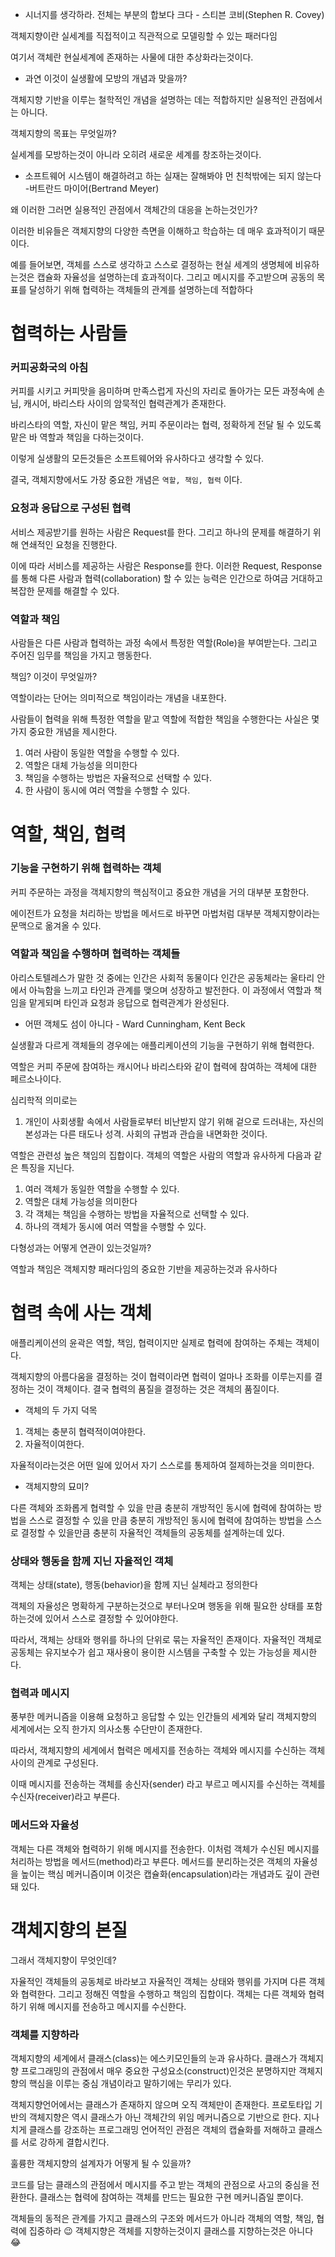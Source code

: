 - 시너지를 생각하라. 전체는 부분의 합보다 크다 - 스티븐 코비(Stephen R. Covey)

객체지향이란 실세계를 직접적이고 직관적으로 모델링할 수 있는 패러다임

여기서 객체란 현실세계에 존재하는 사물에 대한 추상화라는것이다.

- 과연 이것이 실생활에 모방의 개념과 맞을까?

객체지향 기반을 이루는 철학적인 개념을 설명하는 데는 적합하지만 실용적인 관점에서는 아니다.

객체지향의 목표는 무엇일까?

실세계를 모방하는것이 아니라 오히려 새로운 세계를 창조하는것이다.

- 소프트웨어 시스템이 해결하려고 하는 실재는 잘해봐야 먼 친척밖에는 되지 않는다 -버트란드 마이어(Bertrand Meyer)

왜 이러한 그러면 실용적인 관점에서 객체간의 대응을 논하는것인가?

이러한 비유들은 객체지향의 다양한 측면을 이해하고 학습하는 데 매우 효과적이기 때문이다.

예를 들어보면, 객체를 스스로 생각하고 스스로 결정하는 현실 세계의 생명체에 비유하는것은 캡슐화 자율성을 설명하는데 효과적이다. 그리고 메시지를 주고받으며 공동의 목표를 달성하기 위해 협력하는 객체들의 관계를 설명하는데 적합하다

# 협력하는 사람들

### 커피공화국의 아침

커피를 시키고 커피맛을 음미하며 만족스럽게 자신의 자리로 돌아가는 모든 과정속에 손님, 캐시어, 바리스타 사이의 암묵적인 협력관계가 존재한다.

바리스타의 역할, 자신이 맡은 책임, 커피 주문이라는 협력, 정확하게 전달 될 수 있도록 맡은 바 역할과 책임을 다하는것이다.

이렇게 실생활의 모든것들은 소프트웨어와 유사하다고 생각할 수 있다. 

결국, 객체지향에서도 가장 중요한 개념은 `역할, 책임, 협력` 이다.

### 요청과 응답으로 구성된 협력

서비스 제공받기를 원하는 사람은 Request를 한다. 그리고 하나의 문제를 해결하기 위해 연쇄적인 요청을 진행한다.

이에 따라 서비스를 제공하는 사람은 Response를 한다. 이러한 Request, Response를 통해 다른 사람과 협력(collaboration) 할 수 있는 능력은 인간으로 하여금 거대하고 복잡한 문제를 해결할 수 있다.

### 역할과 책임

사람들은 다른 사람과 협력하는 과정 속에서 특정한 역할(Role)을 부여받는다.  그리고 주어진 임무를 책임을 가지고 행동한다.

책임? 이것이 무엇일까?

역할이라는 단어는 의미적으로 책임이라는 개념을 내포한다.

사람들이 협력을 위해 특정한 역할을 맡고 역할에 적합한 책임을 수행한다는 사실은 몇가지 중요한 개념을 제시한다.

1. 여러 사람이 동일한 역할을 수행할 수 있다.
2. 역할은 대체 가능성을 의미한다
3. 책임을 수행하는 방법은 자율적으로 선택할 수 있다.
4. 한 사람이 동시에 여러 역할을 수행할 수 있다.

# 역할, 책임, 협력

### 기능을 구현하기 위해 협력하는 객체

커피 주문하는 과정을 객체지향의 핵심적이고 중요한 개념을 거의 대부분 포함한다.

에이전트가 요청을 처리하는 방법을 메서드로 바꾸면 마법처럼 대부분 객체지향이라는 문맥으로 옮겨올 수 있다.

### 역할과 책임을 수행하며 협력하는 객체들

아리스토텔레스가 말한 것 중에는 인간은 사회적 동물이다 인간은 공동체라는 울타리 안에서 아늑함을 느끼고 타인과 관계를 맺으며 성장하고 발전한다. 이 과정에서 역할과 책임을 맡게되며 타인과 요청과 응답으로 협력관계가 완성된다.

- 어떤 객체도 섬이 아니다 - Ward Cunningham, Kent Beck

실생활과 다르게 객체들의 경우에는 애플리케이션의 기능을 구현하기 위해 협력한다.

역할은 커피 주문에 참여하는 캐시어나 바리스타와 같이 협력에 참여하는 객체에 대한 페르소나이다.

심리학적 의미로는 

1. 개인이 사회생활 속에서 사람들로부터 비난받지 않기 위해 겉으로 드러내는, 자신의 본성과는 다른 태도나 성격. 사회의 규범과 관습을 내면화한 것이다.

역할은 관련성 높은 책임의 집합이다. 객체의 역할은 사람의 역할과 유사하게 다음과 같은 특징을 지닌다.

1. 여러 객체가 동일한 역할을 수행할 수 있다.
2. 역할은 대체 가능성을 의미한다
3. 각 객체는 책임을 수행하는 방법을 자율적으로 선택할 수 있다.
4. 하나의 객체가 동시에 여러 역할을 수행할 수 있다.

다형성과는 어떻게 연관이 있는것일까?

역할과 책임은 객체지향 패러다임의 중요한 기반을 제공하는것과 유사하다

# 협력 속에 사는 객체

애플리케이션의 윤곽은 역할, 책임, 협력이지만 실제로 협력에 참여하는 주체는 객체이다.

객체지향의 아름다움을 결정하는 것이 협력이라면 협력이 얼마나 조화를 이루는지를 결정하는 것이 객체이다. 결국 협력의 품질을 결정하는 것은 객체의 품질이다.

- 객체의 두 가지 덕목

1. 객체는 충분히 협력적이여야한다.
2. 자율적이여한다.

자율적이라는것은 어떤 일에 있어서 자기 스스로를 통제하여 절제하는것을 의미한다.

- 객체지향의 묘미?

다른 객체와 조화롭게 협력할 수 있을 만큼 충분히 개방적인 동시에 협력에 참여하는 방법을 스스로 결정할 수 있을 만큼 충분히 개방적인 동시에 협력에 참여하는 방법을 스스로 결정할 수 있을만큼 충분히 자율적인 객체들의 공동체를 설계하는데 있다.

### 상태와 행동을 함께 지닌 자율적인 객체

객체는 상태(state), 행동(behavior)을 함께 지닌 실체라고 정의한다

객체의 자율성은 명확하게 구분하는것으로 부터나오며 행동을 위해 필요한 상태를 포함하는것에 있어서 스스로 결정할 수 있어야한다.

따라서, 객체는 상태와 행위를 하나의 단위로 묶는 자율적인 존재이다. 자율적인 객체로 공동체는 유지보수가 쉽고 재사용이 용이한 시스템을 구축할 수 있는 가능성을 제시한다.

### 협력과 메시지

풍부한 메커니즘을 이용해 요청하고 응답할 수 있는 인간들의 세계와 달리 객체지향의 세계에서는 오직 한가지 의사소통 수단만이 존재한다.

따라서, 객체지향의 세계에서 협력은 메세지를 전송하는 객체와 메시지를 수신하는 객체 사이의 관계로 구성된다.

이때 메시지를 전송하는 객체를 송신자(sender) 라고 부르고 메시지를 수신하는 객체를 수신자(receiver)라고 부른다.

### 메서드와 자율성

객체는 다른 객체와 협력하기 위해 메시지를 전송한다. 이처럼 객체가 수신된 메시지를 처리하는 방법을 메서드(method)라고 부른다. 메서드를 분리하는것은 객체의 자율성을 높이는 핵심 메커니즘이며 이것은 캡슐화(encapsulation)라는 개념과도 깊이 관련돼 있다.

# 객체지향의 본질

그래서 객체지향이 무엇인데?

자율적인 객체들의 공동체로 바라보고 자율적인 객체는 상태와 행위를 가지며 다른 객체와 협력한다. 그리고 정해진 역할을 수행하고 책임의 집합이다. 객체는 다른 객체와 협력하기 위해 메시지를 전송하고 메시지를 수신한다.

### 객체를 지향하라

객체지향의 세계에서 클래스(class)는 에스키모인들의 눈과 유사하다. 클래스가 객체지향 프로그래밍의 관점에서 매우 중요한 구성요소(construct)인것은 분명하지만 객체지향의 핵심을 이루는 중심 개념이라고 말하기에는 무리가 있다.

객체지향언어에서는 클래스가 존재하지 않으며 오직 객체만이 존재한다. 프로토타입 기반의 객체지향은 역시 클래스가 아닌 객체간의 위임 메커니즘으로 기반으로 한다. 지나치게 클래스를 강조하는 프로그래밍 언어적인 관점은 객체의 캡슐화를 저해하고 클래스를 서로 강하게 결합시킨다.

훌륭한 객체지향의 설계자가 어떻게 될 수 있을까?

코드를 담는 클래스의 관점에서 메시지를 주고 받는 객체의 관점으로 사고의 중심을 전환한다. 클래스는 협력에 참여하는 객체를 만드는 필요한 구현 메커니즘일 뿐이다.

객체들의 동적은 관계를 가지고 클래스의 구조와 메서드가 아니라 객체의 역할, 책임, 협력에 집중하라 😉 객체지향은 객체를 지향하는것이지 클래스를 지향하는것은 아니다 😂